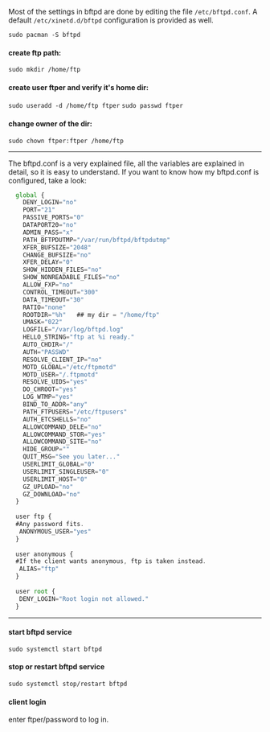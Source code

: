Most of the settings in bftpd are done by editing the file `/etc/bftpd.conf`. A default `/etc/xinetd.d/bftpd` configuration is provided as well.

`sudo pacman -S bftpd`


#### create ftp path:
`sudo mkdir /home/ftp`

#### create user ftper and verify it's home dir:
`sudo useradd -d /home/ftp ftper`
`sudo passwd ftper`

#### change owner of the dir:
`sudo chown ftper:ftper /home/ftp`

* * *
The bftpd.conf is a very explained file, all the variables are explained in detail, so it is easy to understand. If you want to know how my bftpd.conf is configured, take a look:

```js
  global {
    DENY_LOGIN="no"
    PORT="21"
    PASSIVE_PORTS="0"
    DATAPORT20="no"
    ADMIN_PASS="x"
    PATH_BFTPDUTMP="/var/run/bftpd/bftpdutmp"
    XFER_BUFSIZE="2048"
    CHANGE_BUFSIZE="no"
    XFER_DELAY="0"
    SHOW_HIDDEN_FILES="no"
    SHOW_NONREADABLE_FILES="no"
    ALLOW_FXP="no"
    CONTROL_TIMEOUT="300"
    DATA_TIMEOUT="30"
    RATIO="none"
    ROOTDIR="%h"   ## my dir = "/home/ftp"
    UMASK="022"
    LOGFILE="/var/log/bftpd.log"
    HELLO_STRING="ftp at %i ready."
    AUTO_CHDIR="/"
    AUTH="PASSWD"
    RESOLVE_CLIENT_IP="no"
    MOTD_GLOBAL="/etc/ftpmotd"
    MOTD_USER="/.ftpmotd"
    RESOLVE_UIDS="yes"
    DO_CHROOT="yes"
    LOG_WTMP="yes"
    BIND_TO_ADDR="any"
    PATH_FTPUSERS="/etc/ftpusers"
    AUTH_ETCSHELLS="no"
    ALLOWCOMMAND_DELE="no"
    ALLOWCOMMAND_STOR="yes"
    ALLOWCOMMAND_SITE="no"
    HIDE_GROUP=""
    QUIT_MSG="See you later..."
    USERLIMIT_GLOBAL="0"
    USERLIMIT_SINGLEUSER="0"
    USERLIMIT_HOST="0"
    GZ_UPLOAD="no"
    GZ_DOWNLOAD="no"
  }
  
  user ftp {
  #Any password fits.
   ANONYMOUS_USER="yes"
  }
  
  user anonymous {
  #If the client wants anonymous, ftp is taken instead.
   ALIAS="ftp"
  }
  
  user root {
   DENY_LOGIN="Root login not allowed."
  }
```

* * *

#### start bftpd service
`sudo systemctl start bftpd`

#### stop or restart bftpd service
`sudo systemctl stop/restart bftpd`

#### client login
enter  ftper/password to log in.




